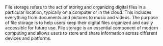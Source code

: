 File storage refers to the act of storing and organizing digital files in a particular location, typically on a computer or in the cloud. This includes everything from documents and pictures to music and videos. The purpose of file storage is to help users keep their digital files organized and easily accessible for future use. File storage is an essential component of modern computing and allows users to store and share information across different devices and platforms.
